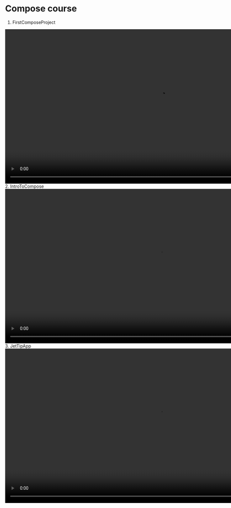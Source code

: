 # Compose course

1. FirstComposeProject
<video controls height="500" autoplay loop muted src="https://user-images.githubusercontent.com/16716940/196749396-39850b1a-94be-45f4-be08-980518179ad5.mp4">
</video>
<br>
2. IntroToCompose
<video controls height="500" autoplay loop muted src="https://user-images.githubusercontent.com/16716940/196757537-a5934756-921a-4680-9468-70c33d56b784.mp4">
</video>
<br>
3. JetTipApp
<video controls height="500" autoplay loop muted src="https://user-images.githubusercontent.com/16716940/196764578-be184dc1-b5ae-4ade-970a-b792abe20451.mp4">
</video>
